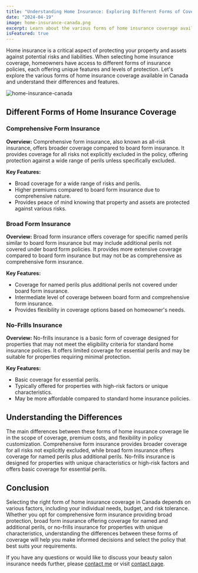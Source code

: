 ```yaml
---
title: "Understanding Home Insurance: Exploring Different Forms of Coverage"
date: "2024-04-19"
image: home-insurance-canada.png
excerpt: Learn about the various forms of home insurance coverage available in Canada and understand their differences and features.
isFeatured: true
---
```


Home insurance is a critical aspect of protecting your property and assets against potential risks and liabilities. When selecting home insurance coverage, homeowners have access to different forms of insurance policies, each offering unique features and levels of protection. Let's explore the various forms of home insurance coverage available in Canada and understand their differences and features.

![home-insurance-canada](home-insurance-canada.png "home-insurance-canada")

## Different Forms of Home Insurance Coverage

### Comprehensive Form Insurance

**Overview:** Comprehensive form insurance, also known as all-risk insurance, offers broader coverage compared to board form insurance. It provides coverage for all risks not explicitly excluded in the policy, offering protection against a wide range of perils unless specifically excluded.

**Key Features:**

- Broad coverage for a wide range of risks and perils.
- Higher premiums compared to board form insurance due to comprehensive nature.
- Provides peace of mind knowing that property and assets are protected against various risks.

### Broad Form Insurance

**Overview:** Broad form insurance offers coverage for specific named perils similar to board form insurance but may include additional perils not covered under board form policies. It provides more extensive coverage compared to board form insurance but may not be as comprehensive as comprehensive form insurance.

**Key Features:**

- Coverage for named perils plus additional perils not covered under board form insurance.
- Intermediate level of coverage between board form and comprehensive form insurance.
- Provides flexibility in coverage options based on homeowner's needs.

### No-Frills Insurance

**Overview:** No-frills insurance is a basic form of coverage designed for properties that may not meet the eligibility criteria for standard home insurance policies. It offers limited coverage for essential perils and may be suitable for properties requiring minimal protection.

**Key Features:**

- Basic coverage for essential perils.
- Typically offered for properties with high-risk factors or unique characteristics.
- May be more affordable compared to standard home insurance policies.

## Understanding the Differences

The main differences between these forms of home insurance coverage lie in the scope of coverage, premium costs, and flexibility in policy customization. Comprehensive form insurance provides broader coverage for all risks not explicitly excluded, while broad form insurance offers coverage for named perils plus additional perils. No-frills insurance is designed for properties with unique characteristics or high-risk factors and offers basic coverage for essential perils.

## Conclusion

Selecting the right form of home insurance coverage in Canada depends on various factors, including your individual needs, budget, and risk tolerance. Whether you opt for comprehensive form insurance providing broad protection, broad form insurance offering coverage for named and additional perils, or no-frills insurance for properties with unique characteristics, understanding the differences between these forms of coverage will help you make informed decisions and select the policy that best suits your requirements.

If you have any questions or would like to discuss your beauty salon insurance needs further, please [contact me](/contact) or visit [contact page](/contact).
